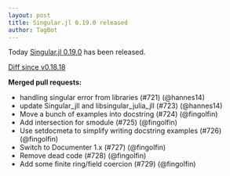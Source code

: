 ```yaml
---
layout: post
title: Singular.jl 0.19.0 released
author: TagBot
---
```


Today [Singular.jl 0.19.0](https://github.com/oscar-system/Singular.jl/releases/tag/v0.19.0) has
been released.

[Diff since v0.18.18](https://github.com/oscar-system/Singular.jl/compare/v0.18.18...v0.19.0)


**Merged pull requests:**
- handling singular error from libraries (#721) (@hannes14)
- update Singular_jll and libsingular_julia_jll (#723) (@hannes14)
- Move a bunch of  examples into docstring (#724) (@fingolfin)
- Add intersection for smodule (#725) (@fingolfin)
- Use setdocmeta to simplify writing docstring examples (#726) (@fingolfin)
- Switch to Documenter 1.x (#727) (@fingolfin)
- Remove dead code (#728) (@fingolfin)
- Add some finite ring/field coercion (#729) (@fingolfin)
